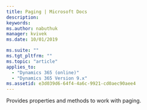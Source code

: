 ```yaml
---
title: Paging | Microsoft Docs
description: 
keywords:
ms.author: nabuthuk
manager: kvivek
ms.date: 10/01/2019

ms.suite: ""
ms.tgt_pltfrm: ""
ms.topic: "article"
applies_to: 
  - "Dynamics 365 (online)"
  - "Dynamics 365 Version 9.x"
ms.assetid: e3d039d6-64f4-4a6c-9921-cd0aec90aee4
---
```


Provides properties and methods to work with paging.

